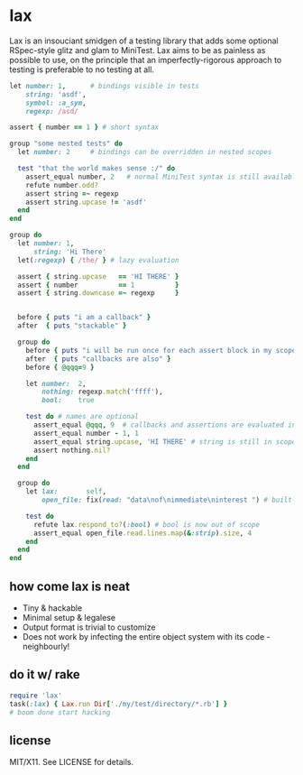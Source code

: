 lax
===
Lax is an insouciant smidgen of a testing library that adds some optional RSpec-style glitz and glam to MiniTest. Lax aims to be as painless as possible to use, on the principle that an imperfectly-rigorous approach to testing is preferable to no testing at all.
```ruby
let number: 1,      # bindings visible in tests
    string: 'asdf',
    symbol: :a_sym,
    regexp: /asd/

assert { number == 1 } # short syntax

group "some nested tests" do
  let number: 2     # bindings can be overridden in nested scopes

  test "that the world makes sense :/" do
    assert_equal number, 2   # normal MiniTest syntax is still available
    refute number.odd?
    assert string =~ regexp
    assert string.upcase != 'asdf'
  end
end

group do
  let number: 1,
      string: 'Hi There'
  let(:regexp) { /the/ } # lazy evaluation

  assert { string.upcase   == 'HI THERE' }
  assert { number          == 1          }
  assert { string.downcase =~ regexp     }


  before { puts "i am a callback" }
  after  { puts "stackable" }

  group do
    before { puts "i will be run once for each assert block in my scope" }
    after  { puts "callbacks are also" }
    before { @qqq=9 }

    let number:  2,
        nothing: regexp.match('ffff'),
        bool:    true

    test do # names are optional
      assert_equal @qqq, 9  # callbacks and assertions are evaluated in the same context
      assert_equal number - 1, 1
      assert_equal string.upcase, 'HI THERE' # string is still in scope
      assert nothing.nil?
    end
  end

  group do
    let lax:       self,
        open_file: fix(read: "data\nof\nimmediate\ninterest ") # built-in fixtures

    test do
      refute lax.respond_to?(:bool) # bool is now out of scope
      assert_equal open_file.read.lines.map(&:strip).size, 4
    end
  end
end

```
how come lax is neat
--------------------
* Tiny & hackable
* Minimal setup & legalese
* Output format is trivial to customize
* Does not work by infecting the entire object system with its code - neighbourly!

do it w/ rake
-------------
```ruby
require 'lax'
task(:lax) { Lax.run Dir['./my/test/directory/*.rb'] }
# boom done start hacking
```

license
-------
MIT/X11. See LICENSE for details.

